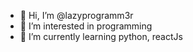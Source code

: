 - 👋 Hi, I’m @lazyprogramm3r
- 👀 I’m interested in programming
- 🌱 I’m currently learning python, reactJs

<!---
lazyprogramm3r/lazyprogramm3r is a ✨ special ✨ repository because its `README.md` (this file) appears on your GitHub profile.
You can click the Preview link to take a look at your changes.
--->
